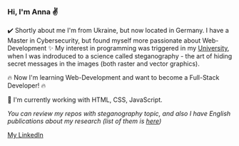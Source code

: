 ### Hi, I'm Anna ✌️

✔️ Shortly about me 
I'm from Ukraine, but now located in Germany. 
I have a Master in Cybersecurity, but found myself more passionate about Web-Development ✨
My interest in programming was triggered in my [University](https://karazin.ua/en), when I was indroduced to a science called steganography - 
the art of hiding secret messages in the images (both raster and vector graphics).

🔥 Now I'm learning Web-Development and want to become a Full-Stack Developer! 🔥

🦾 I'm currently working with HTML, CSS, JavaScript.

*You can review my repos with steganography topic, and also I have English publications about my research (list of them is [here](https://www.scopus.com/authid/detail.uri?authorId=57208665914))*

[My LinkedIn](https://www.linkedin.com/in/anna-kononchenko-095834219) 

<!--
**AnyaKononchenko/AnyaKononchenko** is a ✨ _special_ ✨ repository because its `README.md` (this file) appears on your GitHub profile.

Here are some ideas to get you started:

- 🔭 I’m currently working on ...
- 🌱 I’m currently learning ...
- 👯 I’m looking to collaborate on ...
- 🤔 I’m looking for help with ...
- 💬 Ask me about ...
- 📫 How to reach me: ...
- 😄 Pronouns: ...
- ⚡ Fun fact: ...
-->
